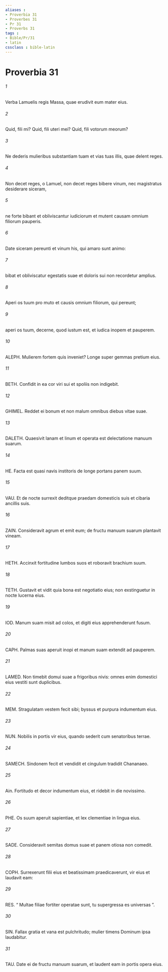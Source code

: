 ```yaml
---
aliases : 
- Proverbia 31
- Proverbes 31
- Pr 31
- Proverbs 31
tags : 
- Bible/Pr/31
- latin
cssclass : bible-latin
---
```


# Proverbia 31

###### 1
Verba Lamuelis regis Massa, quae erudivit eum mater eius.
###### 2
Quid, fili mi? Quid, fili uteri mei? Quid, fili votorum meorum?
###### 3
Ne dederis mulieribus substantiam tuam et vias tuas illis, quae delent reges.
###### 4
Non decet reges, o Lamuel, non decet reges bibere vinum, nec magistratus desiderare siceram,
###### 5
ne forte bibant et obliviscantur iudiciorum et mutent causam omnium filiorum pauperis.
###### 6
Date siceram pereunti et vinum his, qui amaro sunt animo:
###### 7
bibat et obliviscatur egestatis suae et doloris sui non recordetur amplius.
###### 8
Aperi os tuum pro muto et causis omnium filiorum, qui pereunt;
###### 9
aperi os tuum, decerne, quod iustum est, et iudica inopem et pauperem.
###### 10
ALEPH. Mulierem fortem quis inveniet? Longe super gemmas pretium eius.
###### 11
BETH. Confidit in ea cor viri sui et spoliis non indigebit.
###### 12
GHIMEL. Reddet ei bonum et non malum omnibus diebus vitae suae.
###### 13
DALETH. Quaesivit lanam et linum et operata est delectatione manuum suarum.
###### 14
HE. Facta est quasi navis institoris de longe portans panem suum.
###### 15
VAU. Et de nocte surrexit deditque praedam domesticis suis et cibaria ancillis suis.
###### 16
ZAIN. Consideravit agrum et emit eum; de fructu manuum suarum plantavit vineam.
###### 17
HETH. Accinxit fortitudine lumbos suos et roboravit brachium suum.
###### 18
TETH. Gustavit et vidit quia bona est negotiatio eius; non exstinguetur in nocte lucerna eius.
###### 19
IOD. Manum suam misit ad colos, et digiti eius apprehenderunt fusum.
###### 20
CAPH. Palmas suas aperuit inopi et manum suam extendit ad pauperem.
###### 21
LAMED. Non timebit domui suae a frigoribus nivis: omnes enim domestici eius vestiti sunt duplicibus.
###### 22
MEM. Stragulatam vestem fecit sibi; byssus et purpura indumentum eius.
###### 23
NUN. Nobilis in portis vir eius, quando sederit cum senatoribus terrae.
###### 24
SAMECH. Sindonem fecit et vendidit et cingulum tradidit Chananaeo.
###### 25
Ain. Fortitudo et decor indumentum eius, et ridebit in die novissimo.
###### 26
PHE. Os suum aperuit sapientiae, et lex clementiae in lingua eius.
###### 27
SADE. Consideravit semitas domus suae et panem otiosa non comedit.
###### 28
COPH. Surrexerunt filii eius et beatissimam praedicaverunt, vir eius et laudavit eam:
###### 29
RES. “ Multae filiae fortiter operatae sunt, tu supergressa es universas ”.
###### 30
SIN. Fallax gratia et vana est pulchritudo; mulier timens Dominum ipsa laudabitur.
###### 31
TAU. Date ei de fructu manuum suarum, et laudent eam in portis opera eius.
